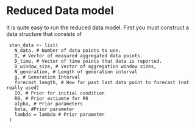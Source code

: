 # Reduced Data model

It is quite easy to run the reduced data model.
First you must construct a data structure that consists of
 ```
  stan_data <- list(
    N_data, # Number of data points to use.
    D, # Vector of measured aggregated data points.
    D_time, # Vector of time points that data is reported.
    D_window_size, # Vector of aggregation window sizes,
    N_generation, # Length of generation interval
    g, # Generation Interval
    forecast_length, # How far past last data point to forecast (not really used)
    I0, # Prior for initial condition
    R0, # Prior estiamte for R0
    alpha, # Prior parameters
    beta, #Prior parameter
    lambda = lambda # Prior parameter
  )
```
